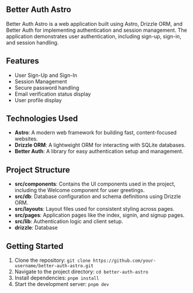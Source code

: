 ## Better Auth Astro

Better Auth Astro is a web application built using Astro, Drizzle ORM, and Better Auth for implementing authentication and session management. The application demonstrates user authentication, including sign-up, sign-in, and session handling.

## Features

- User Sign-Up and Sign-In
- Session Management
- Secure password handling
- Email verification status display
- User profile display

## Technologies Used

- **Astro**: A modern web framework for building fast, content-focused websites.
- **Drizzle ORM**: A lightweight ORM for interacting with SQLite databases.
- **Better Auth**: A library for easy authentication setup and management.

## Project Structure

- **src/components**: Contains the UI components used in the project, including the Welcome component for user greetings.
- **src/db**: Database configuration and schema definitions using Drizzle ORM.
- **src/layouts**: Layout files used for consistent styling across pages.
- **src/pages**: Application pages like the index, signin, and signup pages.
- **src/lib**: Authentication logic and client setup.
- **drizzle**: Database

## Getting Started

1. Clone the repository: `git clone https://github.com/your-username/better-auth-astro.git`
2. Navigate to the project directory: `cd better-auth-astro`
3. Install dependencies: `pnpm install`
4. Start the development server: `pnpm dev`
